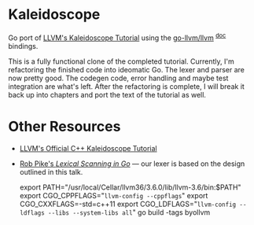 Kaleidoscope
============

Go port of [LLVM's Kaleidoscope Tutorial](http://llvm.org/docs/tutorial/LangImpl1.html) using the [go-llvm/llvm](http://github.com/go-llvm/llvm) <sup>[doc](http://godoc.org/github.com/go-llvm/llvm)</sup> bindings.

This is a fully functional clone of the completed tutorial. Currently, I'm refactoring the finished code into ideomatic Go. The lexer and parser are now pretty good. The codegen code, error handling and maybe test integration are what's left. After the refactoring is complete, I will break it back up into chapters and port the text of the tutorial as well.

Other Resources
===============

* [LLVM's Official C++ Kaleidoscope Tutorial](http://llvm.org/docs/tutorial/LangImpl1.html)

* [Rob Pike's *Lexical Scanning in Go*](http://www.youtube.com/watch?v=HxaD_trXwRE) — our lexer is based on the design outlined in this talk.

  export PATH="/usr/local/Cellar/llvm36/3.6.0/lib/llvm-3.6/bin:$PATH"
  export CGO_CPPFLAGS="`llvm-config --cppflags`"
  export CGO_CXXFLAGS=-std=c++11
  export CGO_LDFLAGS="`llvm-config --ldflags --libs --system-libs all`"
  go build -tags byollvm
